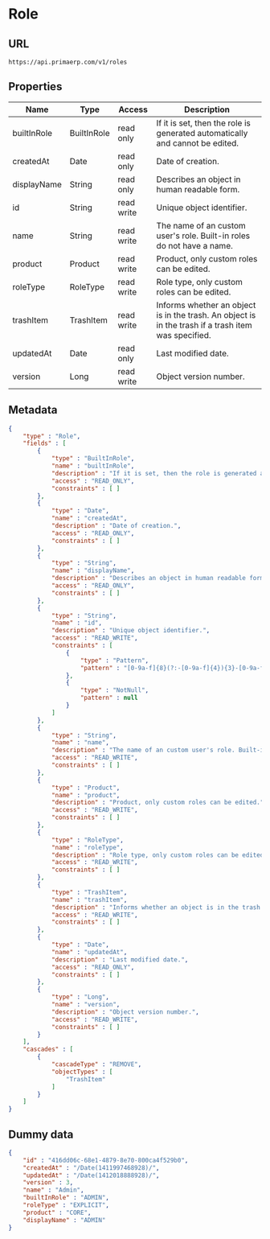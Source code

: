 Role
==

## URL

	https://api.primaerp.com/v1/roles

## Properties

| Name        | Type        | Access     | Description                                                                                         |
|-------------|-------------|------------|-----------------------------------------------------------------------------------------------------|
| builtInRole | BuiltInRole | read only  | If it is set, then the role is generated automatically and cannot be edited.                        |
| createdAt   | Date        | read only  | Date of creation.                                                                                   |
| displayName | String      | read only  | Describes an object in human readable form.                                                         |
| id          | String      | read write | Unique object identifier.                                                                           |
| name        | String      | read write | The name of an custom user's role. Built-in roles do not have a name.                               |
| product     | Product     | read write | Product, only custom roles can be edited.                                                           |
| roleType    | RoleType    | read write | Role type, only custom roles can be edited.                                                         |
| trashItem   | TrashItem   | read write | Informs whether an object is in the trash. An object is in the trash if a trash item was specified. |
| updatedAt   | Date        | read only  | Last modified date.                                                                                 |
| version     | Long        | read write | Object version number.                                                                              |

## Metadata

```JSON
{
	"type" : "Role",
	"fields" : [
		{
			"type" : "BuiltInRole",
			"name" : "builtInRole",
			"description" : "If it is set, then the role is generated automatically and cannot be edited.",
			"access" : "READ_ONLY",
			"constraints" : [ ]
		},
		{
			"type" : "Date",
			"name" : "createdAt",
			"description" : "Date of creation.",
			"access" : "READ_ONLY",
			"constraints" : [ ]
		},
		{
			"type" : "String",
			"name" : "displayName",
			"description" : "Describes an object in human readable form.",
			"access" : "READ_ONLY",
			"constraints" : [ ]
		},
		{
			"type" : "String",
			"name" : "id",
			"description" : "Unique object identifier.",
			"access" : "READ_WRITE",
			"constraints" : [
				{
					"type" : "Pattern",
					"pattern" : "[0-9a-f]{8}(?:-[0-9a-f]{4}){3}-[0-9a-f]{12}"
				},
				{
					"type" : "NotNull",
					"pattern" : null
				}
			]
		},
		{
			"type" : "String",
			"name" : "name",
			"description" : "The name of an custom user's role. Built-in roles do not have a name.",
			"access" : "READ_WRITE",
			"constraints" : [ ]
		},
		{
			"type" : "Product",
			"name" : "product",
			"description" : "Product, only custom roles can be edited.",
			"access" : "READ_WRITE",
			"constraints" : [ ]
		},
		{
			"type" : "RoleType",
			"name" : "roleType",
			"description" : "Role type, only custom roles can be edited.",
			"access" : "READ_WRITE",
			"constraints" : [ ]
		},
		{
			"type" : "TrashItem",
			"name" : "trashItem",
			"description" : "Informs whether an object is in the trash. An object is in the trash if a trash item was specified.",
			"access" : "READ_WRITE",
			"constraints" : [ ]
		},
		{
			"type" : "Date",
			"name" : "updatedAt",
			"description" : "Last modified date.",
			"access" : "READ_ONLY",
			"constraints" : [ ]
		},
		{
			"type" : "Long",
			"name" : "version",
			"description" : "Object version number.",
			"access" : "READ_WRITE",
			"constraints" : [ ]
		}
	],
	"cascades" : [
		{
			"cascadeType" : "REMOVE",
			"objectTypes" : [
				"TrashItem"
			]
		}
	]
}
```

## Dummy data

```JSON
{
	"id" : "416dd06c-68e1-4879-8e70-800ca4f529b0",
	"createdAt" : "/Date(1411997468928)/",
	"updatedAt" : "/Date(1412018888928)/",
	"version" : 3,
	"name" : "Admin",
	"builtInRole" : "ADMIN",
	"roleType" : "EXPLICIT",
	"product" : "CORE",
	"displayName" : "ADMIN"
}
```
